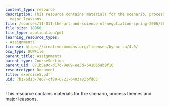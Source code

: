 ```yaml
---
content_type: resource
description: This resource contains materials for the scenario, process themes and
  major leassons.
file: /courses/11-011-the-art-and-science-of-negotiation-spring-2006/7b176d137e67cf8067216403a83bfd05_exercise5.pdf
file_size: 18060
file_type: application/pdf
learning_resource_types:
- Assignments
license: https://creativecommons.org/licenses/by-nc-sa/4.0/
ocw_type: OCWFile
parent_title: Assignments
parent_type: CourseSection
parent_uid: 071b5e9c-d17c-9e09-ee5d-641665ab9f10
resourcetype: Document
title: exercise5.pdf
uid: 7b176d13-7e67-cf80-6721-6403a83bfd05
---
```

This resource contains materials for the scenario, process themes and major leassons.